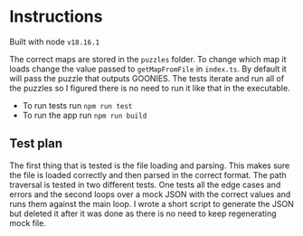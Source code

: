 # Instructions

Built with node `v18.16.1`

The correct maps are stored in the `puzzles` folder. To change which map it loads change the value passed to `getMapFromFile` in `index.ts`.
By default it will pass the puzzle that outputs GOONIES. The tests iterate and run all of the puzzles so I figured there is no need to run it like that in the executable.

- To run tests run `npm run test`
- To run the app run `npm run build`

## Test plan

The first thing that is tested is the file loading and parsing. This makes sure the file is loaded correctly and then parsed in the correct format.
The path traversal is tested in two different tests. One tests all the edge cases and errors and the second loops over a mock JSON with the correct values and runs them against the main loop.
I wrote a short script to generate the JSON but deleted it after it was done as there is no need to keep regenerating mock file.
